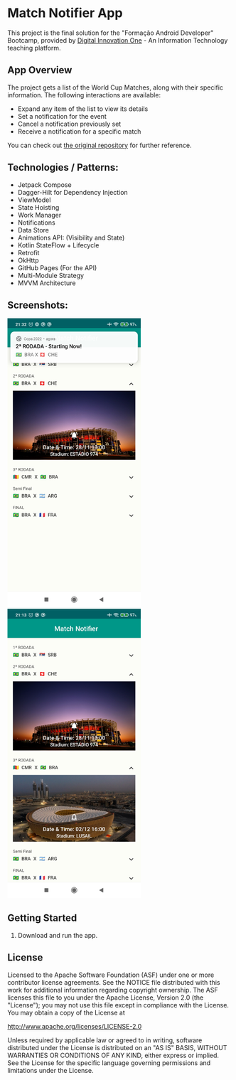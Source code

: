 Match Notifier App
==================

This project is the final solution for the "Formação Android Developer" Bootcamp, provided
by [Digital Innovation One](https://www.dio.me) - An Information Technology teaching platform.

App Overview
------------

The project gets a list of the World Cup Matches, along with their specific information. The following interactions are available:

- Expand any item of the list to view its details
- Set a notification for the event
- Cancel a notification previously set
- Receive a notification for a specific match

You can check out [the original repository](https://github.com/digitalinnovationone/copa-2022-android/tree/feature/base-project) for further reference.

Technologies / Patterns:
------------------------

- Jetpack Compose
- Dagger-Hilt for Dependency Injection
- ViewModel
- State Hoisting
- Work Manager
- Notifications
- Data Store
- Animations API: (Visibility and State)
- Kotlin StateFlow + Lifecycle
- Retrofit
- OkHttp
- GitHub Pages (For the API)
- Multi-Module Strategy
- MVVM Architecture

Screenshots:
------------

<img src="app/src/assets/Match_Notifier_1.jpg" width="300" /> <img src="app/src/assets/Match_Notifier_2.jpg" width="300" />

Getting Started
---------------

1. Download and run the app.

License
-------

Licensed to the Apache Software Foundation (ASF) under one or more contributor
license agreements.  See the NOTICE file distributed with this work for
additional information regarding copyright ownership.  The ASF licenses this
file to you under the Apache License, Version 2.0 (the "License"); you may not
use this file except in compliance with the License.  You may obtain a copy of
the License at

http://www.apache.org/licenses/LICENSE-2.0

Unless required by applicable law or agreed to in writing, software
distributed under the License is distributed on an "AS IS" BASIS, WITHOUT
WARRANTIES OR CONDITIONS OF ANY KIND, either express or implied.  See the
License for the specific language governing permissions and limitations under
the License.
